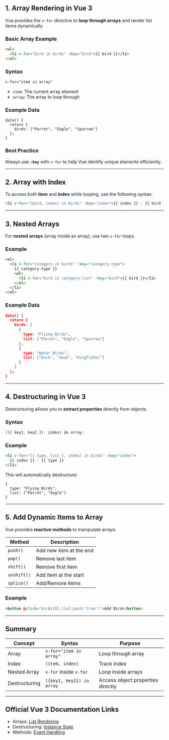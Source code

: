 ## 1. Array Rendering in Vue 3

Vue provides the `v-for` directive to **loop through arrays** and render list items dynamically.

### Basic Array Example

```html
<ul>
  <li v-for="bird in birds" :key="bird">{{ bird }}</li>
</ul>
```

### Syntax

```html
v-for="item in array"
```

- `item`: The current array element
- `array`: The array to loop through

### Example Data

```
data() {
  return {
    birds: ["Parrot", "Eagle", "Sparrow"]
  };
}
```

### Best Practice

Always use **`:key`** with `v-for` to help Vue identify unique elements efficiently.

---

## 2. Array with Index

To access both **item** and **index** while looping, use the following syntax:

```html
<li v-for="(bird, index) in birds" :key="index">{{ index }} - {{ bird }}</li>
```

---

## 3. Nested Arrays

For **nested arrays** (array inside an array), use two `v-for` loops.

### Example

```html
<ul>
  <li v-for="category in birds" :key="category.type">
    {{ category.type }}
    <ul>
      <li v-for="bird in category.list" :key="bird">{{ bird }}</li>
    </ul>
  </li>
</ul>
```

### Example Data

```json
data() {
  return {
    birds: [
      {
        type: "Flying Birds",
        list: ["Parrot", "Eagle", "Sparrow"]
      },
      {
        type: "Water Birds",
        list: ["Duck", "Swan", "Kingfisher"]
      }
    ]
  };
}
```

---

## 4. Destructuring in Vue 3

Destructuring allows you to **extract properties** directly from objects.

### Syntax

```jsx
(({ key1, key2 }), index) in array;
```

### Example

```html
<li v-for="({ type, list }, index) in birds" :key="index">
  {{ index }} - {{ type }}
</li>
```

This will automatically destructure:

```
{
  type: "Flying Birds",
  list: ["Parrot", "Eagle"]
}
```

---

## 5. Add Dynamic Items to Array

Vue provides **reactive methods** to manipulate arrays:

| Method      | Description             |
| ----------- | ----------------------- |
| `push()`    | Add new item at the end |
| `pop()`     | Remove last item        |
| `shift()`   | Remove first item       |
| `unshift()` | Add item at the start   |
| `splice()`  | Add/Remove items        |

### Example

```html
<button @click="birds[0].list.push('Crow')">Add Bird</button>
```

---

## Summary

| Concept       | Syntax                    | Purpose                           |
| ------------- | ------------------------- | --------------------------------- |
| Array         | `v-for="item in array"`   | Loop through array                |
| Index         | `(item, index)`           | Track index                       |
| Nested Array  | `v-for` inside `v-for`    | Loop inside arrays                |
| Destructuring | `({key1, key2}) in array` | Access object properties directly |

---

## Official Vue 3 Documentation Links

- Arrays: [List Rendering](https://vuejs.org/guide/essentials/list.html)
- Destructuring: [Instance State](https://vuejs.org/api/instance-state.html#v-for)
- Methods: [Event Handling](https://vuejs.org/guide/essentials/event-handling.html)
